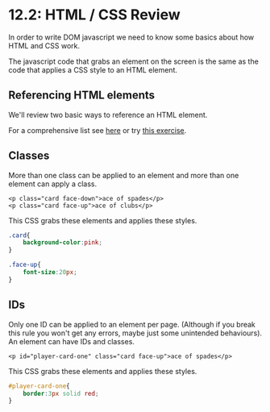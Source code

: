 # 12.2: HTML / CSS Review

In order to write DOM javascript we need to know some basics about how HTML and CSS work.

The javascript code that grabs an element on the screen is the same as the code that applies a CSS style to an HTML element.

## Referencing HTML elements

We'll review two basic ways to reference an HTML element.

For a comprehensive list see [here](https://www.w3schools.com/cssref/css_selectors.asp) or try [this exercise](https://flukeout.github.io/).

## Classes

More than one class can be applied to an element and more than one element can apply a class.

```markup
<p class="card face-down">ace of spades</p>
<p class="card face-up">ace of clubs</p>
```

This CSS grabs these elements and applies these styles.

```css
.card{
    background-color:pink;
}

.face-up{
    font-size:20px;
}
```

## IDs

Only one ID can be applied to an element per page. \(Although if you break this rule you won't get any errors, maybe just some unintended behaviours\). An element can have IDs and classes.

```markup
<p id="player-card-one" class="card face-up">ace of spades</p>
```

This CSS grabs these elements and applies these styles.

```css
#player-card-one{
    border:3px solid red;
}
```

